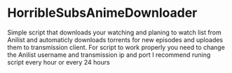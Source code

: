 # HorribleSubsAnimeDownloader
Simple script that downloads your watching and planing to watch list from Anilist and automaticly downloads torrents for new episodes and uploades them to transmission client.
For script to work properly you need to change the Anilist username and transmission ip and port
I recommend runing script every hour or every 24 hours
